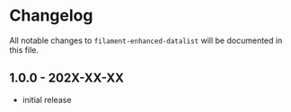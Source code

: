 # Changelog

All notable changes to `filament-enhanced-datalist` will be documented in this file.

## 1.0.0 - 202X-XX-XX

- initial release
